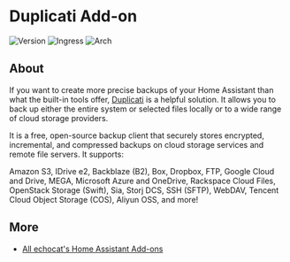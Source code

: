 # Duplicati Add-on

![Version](https://img.shields.io/github/release/echocat/hassos-addon-duplicati.svg?label=Version&style=flat-square)
![Ingress](https://img.shields.io/badge/dynamic/yaml?label=Ingress&style=flat-square&query=%24.ingress&url=https%3A%2F%2Fraw.githubusercontent.com%2Fechocat%2Fhassos-addon-duplicati%2Fmain%2Fconfig%2Fconfig.yaml)
![Arch](https://img.shields.io/badge/dynamic/yaml?color=success&label=Arch&style=flat-square&query=%24.arch&url=https%3A%2F%2Fraw.githubusercontent.com%2Fechocat%2Fhassos-addon-duplicati%2Fmain%2Fconfig%2Fconfig.yaml)

## About

If you want to create more precise backups of your Home Assistant than what the built-in tools offer, [Duplicati](https://duplicati.com/) is a helpful solution. It allows you to back up either the entire system or selected files locally or to a wide range of cloud storage providers.

It is a free, open-source backup client that securely stores encrypted, incremental, and compressed backups on cloud storage services and remote file servers. It supports:

Amazon S3, IDrive e2, Backblaze (B2), Box, Dropbox, FTP, Google Cloud and Drive, MEGA, Microsoft Azure and OneDrive, Rackspace Cloud Files, OpenStack Storage (Swift), Sia, Storj DCS, SSH (SFTP), WebDAV, Tencent Cloud Object Storage (COS), Aliyun OSS, and more!

## More
* [All echocat's Home Assistant Add-ons](https://github.com/echocat/hassos-addons)